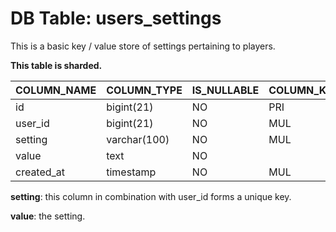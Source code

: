 # DB Table: users_settings

This is a basic key / value store of settings pertaining to players.

**This table is sharded.**

|COLUMN_NAME|COLUMN_TYPE |IS_NULLABLE|COLUMN_KEY|COLUMN_DEFAULT     |EXTRA         |
|-----------|------------|-----------|----------|-------------------|--------------|
|id         |bigint(21)  |NO         |PRI       |                   |auto_increment|
|user_id    |bigint(21)  |NO         |MUL       |                   |              |
|setting    |varchar(100)|NO         |MUL       |                   |              |
|value      |text        |NO         |          |                   |              |
|created_at |timestamp   |NO         |MUL       |current_timestamp()|              |

**setting**: this column in combination with user_id forms a unique key.

**value**: the setting.